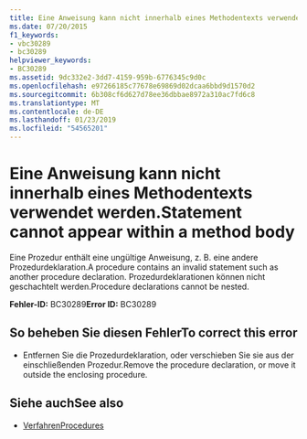```yaml
---
title: Eine Anweisung kann nicht innerhalb eines Methodentexts verwendet werden.
ms.date: 07/20/2015
f1_keywords:
- vbc30289
- bc30289
helpviewer_keywords:
- BC30289
ms.assetid: 9dc332e2-3dd7-4159-959b-6776345c9d0c
ms.openlocfilehash: e97266185c77678e69869d02dcaa6bbd9d1570d2
ms.sourcegitcommit: 6b308cf6d627d78ee36dbbae8972a310ac7fd6c8
ms.translationtype: MT
ms.contentlocale: de-DE
ms.lasthandoff: 01/23/2019
ms.locfileid: "54565201"
---
```

# <a name="statement-cannot-appear-within-a-method-body"></a><span data-ttu-id="d84f8-102">Eine Anweisung kann nicht innerhalb eines Methodentexts verwendet werden.</span><span class="sxs-lookup"><span data-stu-id="d84f8-102">Statement cannot appear within a method body</span></span>
<span data-ttu-id="d84f8-103">Eine Prozedur enthält eine ungültige Anweisung, z. B. eine andere Prozedurdeklaration.</span><span class="sxs-lookup"><span data-stu-id="d84f8-103">A procedure contains an invalid statement such as another procedure declaration.</span></span> <span data-ttu-id="d84f8-104">Prozedurdeklarationen können nicht geschachtelt werden.</span><span class="sxs-lookup"><span data-stu-id="d84f8-104">Procedure declarations cannot be nested.</span></span>  
  
 <span data-ttu-id="d84f8-105">**Fehler-ID:** BC30289</span><span class="sxs-lookup"><span data-stu-id="d84f8-105">**Error ID:** BC30289</span></span>  
  
## <a name="to-correct-this-error"></a><span data-ttu-id="d84f8-106">So beheben Sie diesen Fehler</span><span class="sxs-lookup"><span data-stu-id="d84f8-106">To correct this error</span></span>  
  
-   <span data-ttu-id="d84f8-107">Entfernen Sie die Prozedurdeklaration, oder verschieben Sie sie aus der einschließenden Prozedur.</span><span class="sxs-lookup"><span data-stu-id="d84f8-107">Remove the procedure declaration, or move it outside the enclosing procedure.</span></span>  
  
## <a name="see-also"></a><span data-ttu-id="d84f8-108">Siehe auch</span><span class="sxs-lookup"><span data-stu-id="d84f8-108">See also</span></span>
- [<span data-ttu-id="d84f8-109">Verfahren</span><span class="sxs-lookup"><span data-stu-id="d84f8-109">Procedures</span></span>](../../visual-basic/programming-guide/language-features/procedures/index.md)
